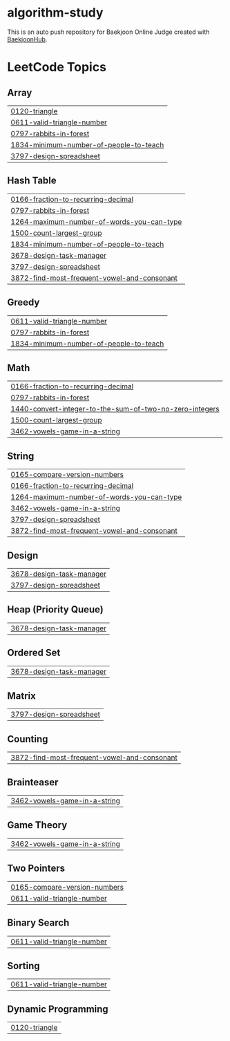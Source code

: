 # algorithm-study
This is an auto push repository for Baekjoon Online Judge created with [BaekjoonHub](https://github.com/BaekjoonHub/BaekjoonHub).

<!---LeetCode Topics Start-->
# LeetCode Topics
## Array
|  |
| ------- |
| [0120-triangle](https://github.com/kim-na-ram/algorithm-study/tree/master/0120-triangle) |
| [0611-valid-triangle-number](https://github.com/kim-na-ram/algorithm-study/tree/master/0611-valid-triangle-number) |
| [0797-rabbits-in-forest](https://github.com/kim-na-ram/algorithm-study/tree/master/0797-rabbits-in-forest) |
| [1834-minimum-number-of-people-to-teach](https://github.com/kim-na-ram/algorithm-study/tree/master/1834-minimum-number-of-people-to-teach) |
| [3797-design-spreadsheet](https://github.com/kim-na-ram/algorithm-study/tree/master/3797-design-spreadsheet) |
## Hash Table
|  |
| ------- |
| [0166-fraction-to-recurring-decimal](https://github.com/kim-na-ram/algorithm-study/tree/master/0166-fraction-to-recurring-decimal) |
| [0797-rabbits-in-forest](https://github.com/kim-na-ram/algorithm-study/tree/master/0797-rabbits-in-forest) |
| [1264-maximum-number-of-words-you-can-type](https://github.com/kim-na-ram/algorithm-study/tree/master/1264-maximum-number-of-words-you-can-type) |
| [1500-count-largest-group](https://github.com/kim-na-ram/algorithm-study/tree/master/1500-count-largest-group) |
| [1834-minimum-number-of-people-to-teach](https://github.com/kim-na-ram/algorithm-study/tree/master/1834-minimum-number-of-people-to-teach) |
| [3678-design-task-manager](https://github.com/kim-na-ram/algorithm-study/tree/master/3678-design-task-manager) |
| [3797-design-spreadsheet](https://github.com/kim-na-ram/algorithm-study/tree/master/3797-design-spreadsheet) |
| [3872-find-most-frequent-vowel-and-consonant](https://github.com/kim-na-ram/algorithm-study/tree/master/3872-find-most-frequent-vowel-and-consonant) |
## Greedy
|  |
| ------- |
| [0611-valid-triangle-number](https://github.com/kim-na-ram/algorithm-study/tree/master/0611-valid-triangle-number) |
| [0797-rabbits-in-forest](https://github.com/kim-na-ram/algorithm-study/tree/master/0797-rabbits-in-forest) |
| [1834-minimum-number-of-people-to-teach](https://github.com/kim-na-ram/algorithm-study/tree/master/1834-minimum-number-of-people-to-teach) |
## Math
|  |
| ------- |
| [0166-fraction-to-recurring-decimal](https://github.com/kim-na-ram/algorithm-study/tree/master/0166-fraction-to-recurring-decimal) |
| [0797-rabbits-in-forest](https://github.com/kim-na-ram/algorithm-study/tree/master/0797-rabbits-in-forest) |
| [1440-convert-integer-to-the-sum-of-two-no-zero-integers](https://github.com/kim-na-ram/algorithm-study/tree/master/1440-convert-integer-to-the-sum-of-two-no-zero-integers) |
| [1500-count-largest-group](https://github.com/kim-na-ram/algorithm-study/tree/master/1500-count-largest-group) |
| [3462-vowels-game-in-a-string](https://github.com/kim-na-ram/algorithm-study/tree/master/3462-vowels-game-in-a-string) |
## String
|  |
| ------- |
| [0165-compare-version-numbers](https://github.com/kim-na-ram/algorithm-study/tree/master/0165-compare-version-numbers) |
| [0166-fraction-to-recurring-decimal](https://github.com/kim-na-ram/algorithm-study/tree/master/0166-fraction-to-recurring-decimal) |
| [1264-maximum-number-of-words-you-can-type](https://github.com/kim-na-ram/algorithm-study/tree/master/1264-maximum-number-of-words-you-can-type) |
| [3462-vowels-game-in-a-string](https://github.com/kim-na-ram/algorithm-study/tree/master/3462-vowels-game-in-a-string) |
| [3797-design-spreadsheet](https://github.com/kim-na-ram/algorithm-study/tree/master/3797-design-spreadsheet) |
| [3872-find-most-frequent-vowel-and-consonant](https://github.com/kim-na-ram/algorithm-study/tree/master/3872-find-most-frequent-vowel-and-consonant) |
## Design
|  |
| ------- |
| [3678-design-task-manager](https://github.com/kim-na-ram/algorithm-study/tree/master/3678-design-task-manager) |
| [3797-design-spreadsheet](https://github.com/kim-na-ram/algorithm-study/tree/master/3797-design-spreadsheet) |
## Heap (Priority Queue)
|  |
| ------- |
| [3678-design-task-manager](https://github.com/kim-na-ram/algorithm-study/tree/master/3678-design-task-manager) |
## Ordered Set
|  |
| ------- |
| [3678-design-task-manager](https://github.com/kim-na-ram/algorithm-study/tree/master/3678-design-task-manager) |
## Matrix
|  |
| ------- |
| [3797-design-spreadsheet](https://github.com/kim-na-ram/algorithm-study/tree/master/3797-design-spreadsheet) |
## Counting
|  |
| ------- |
| [3872-find-most-frequent-vowel-and-consonant](https://github.com/kim-na-ram/algorithm-study/tree/master/3872-find-most-frequent-vowel-and-consonant) |
## Brainteaser
|  |
| ------- |
| [3462-vowels-game-in-a-string](https://github.com/kim-na-ram/algorithm-study/tree/master/3462-vowels-game-in-a-string) |
## Game Theory
|  |
| ------- |
| [3462-vowels-game-in-a-string](https://github.com/kim-na-ram/algorithm-study/tree/master/3462-vowels-game-in-a-string) |
## Two Pointers
|  |
| ------- |
| [0165-compare-version-numbers](https://github.com/kim-na-ram/algorithm-study/tree/master/0165-compare-version-numbers) |
| [0611-valid-triangle-number](https://github.com/kim-na-ram/algorithm-study/tree/master/0611-valid-triangle-number) |
## Binary Search
|  |
| ------- |
| [0611-valid-triangle-number](https://github.com/kim-na-ram/algorithm-study/tree/master/0611-valid-triangle-number) |
## Sorting
|  |
| ------- |
| [0611-valid-triangle-number](https://github.com/kim-na-ram/algorithm-study/tree/master/0611-valid-triangle-number) |
## Dynamic Programming
|  |
| ------- |
| [0120-triangle](https://github.com/kim-na-ram/algorithm-study/tree/master/0120-triangle) |
<!---LeetCode Topics End-->